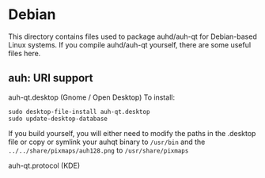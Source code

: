 
Debian
====================
This directory contains files used to package auhd/auh-qt
for Debian-based Linux systems. If you compile auhd/auh-qt yourself, there are some useful files here.

## auh: URI support ##


auh-qt.desktop  (Gnome / Open Desktop)
To install:

	sudo desktop-file-install auh-qt.desktop
	sudo update-desktop-database

If you build yourself, you will either need to modify the paths in
the .desktop file or copy or symlink your auhqt binary to `/usr/bin`
and the `../../share/pixmaps/auh128.png` to `/usr/share/pixmaps`

auh-qt.protocol (KDE)

